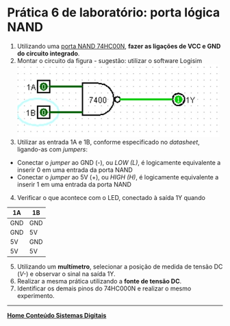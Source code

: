 # Prática 6 de laboratório: porta lógica NAND

1. Utilizando uma [porta NAND 74HC00N](https://github.com/claytonjasilva/claytonjasilva.github.io/blob/main/sisdig_aulas/74HC00N_Philips.pdf), **fazer as ligações de VCC e GND do circuito integrado**.
2. Montar o circuito da figura - sugestão: utilizar o software Logisim   
![Inversor lógico](/sisdig_aulas/images_sisdig/praticanand.jpg)   
3. Utilizar as entrada 1A e 1B, conforme especificado no *datasheet*, ligando-as com *jumpers*:  
 - Conectar o *jumper* ao GND (-), ou *LOW (L)*, é logicamente equivalente a inserir 0 em uma entrada da porta NAND  
 - Conectar o *jumper* ao 5V (+), ou *HIGH (H)*, é logicamente equivalente a inserir 1 em uma entrada da porta NAND
4. Verificar o que acontece com o LED, conectado à saída 1Y quando  

| 1A | 1B |
| - | - |
| GND | GND |
| GND | 5V |
| 5V | GND |
| 5V | 5V |

5. Utilizando um **multímetro**, selecionar a posição de medida de tensão DC (*V-*) e observar o sinal na saída 1Y.
6. Realizar a mesma prática utilizando a **fonte de tensão DC**.
7. Identificar os demais pinos do 74HC000N e realizar o mesmo experimento. 

 ___
**[Home Conteúdo Sistemas Digitais](https://github.com/claytonjasilva/claytonjasilva.github.io/blob/main/sisdig_aulas.md)**  
